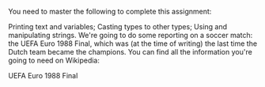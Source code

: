 You need to master the following to complete this assignment:

Printing text and variables;
Casting types to other types;
Using and manipulating strings.
We're going to do some reporting on a soccer match: the UEFA Euro 1988 Final, which was (at the time of writing) the last time the Dutch team became the champions. You can find all the information you're going to need on Wikipedia:

UEFA Euro 1988 Final